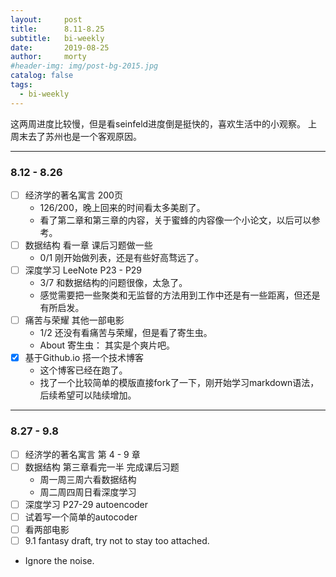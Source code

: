```yaml
---
layout:     post
title:      8.11-8.25
subtitle:   bi-weekly
date:       2019-08-25
author:     morty
#header-img: img/post-bg-2015.jpg
catalog: false
tags:
  - bi-weekly
---
```


这两周进度比较慢，但是看seinfeld进度倒是挺快的，喜欢生活中的小观察。
上周末去了苏州也是一个客观原因。

***

### 8.12 - 8.26
- [ ] 经济学的著名寓言 200页
  + 126/200，晚上回来的时间看太多美剧了。
  + 看了第二章和第三章的内容，关于蜜蜂的内容像一个小论文，以后可以参考。
- [ ] 数据结构 看一章 课后习题做一些
  + 0/1 刚开始做列表，还是有些好高骛远了。
- [ ] 深度学习 LeeNote P23 - P29
  + 3/7 和数据结构的问题很像，太急了。
  + 感觉需要把一些聚类和无监督的方法用到工作中还是有一些距离，但还是有所启发。
- [ ] 痛苦与荣耀 其他一部电影
  + 1/2 还没有看痛苦与荣耀，但是看了寄生虫。
  + About 寄生虫： 其实是个爽片吧。
- [x] 基于Github.io 搭一个技术博客
  + 这个博客已经在跑了。
  + 找了一个比较简单的模版直接fork了一下，刚开始学习markdown语法，后续希望可以陆续增加。

***

### 8.27 - 9.8
- [ ] 经济学的著名寓言 第 4 - 9 章
- [ ] 数据结构 第三章看完一半 完成课后习题
  + 周一周三周六看数据结构
  + 周二周四周日看深度学习
- [ ] 深度学习 P27-29 autoencoder 
- [ ] 试着写一个简单的autocoder
- [ ] 看两部电影
- [ ] 9.1 fantasy draft, try not to stay too attached. 

- Ignore the noise. 
